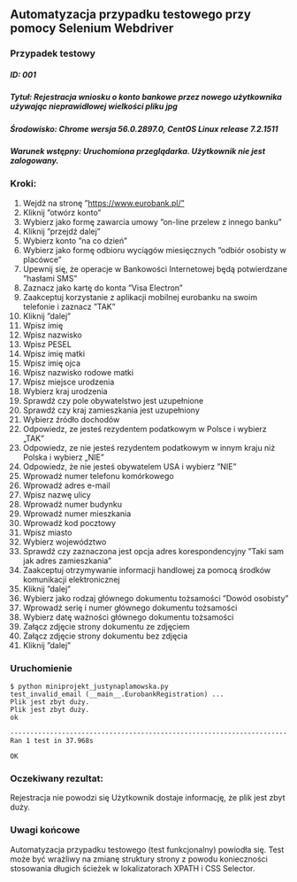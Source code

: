 ## Automatyzacja przypadku testowego przy pomocy Selenium Webdriver

### Przypadek testowy
##### ID: 001
##### Tytuł: Rejestracja wniosku o konto bankowe przez nowego użytkownika używając nieprawidłowej wielkości pliku jpg
##### Środowisko: Chrome wersja 56.0.2897.0, CentOS Linux release 7.2.1511
##### Warunek wstępny: Uruchomiona przeglądarka. Użytkownik nie  jest zalogowany.

### Kroki:
1. Wejdź na stronę ”https://www.eurobank.pl/”
2. Kliknij ”otwórz konto”
3. Wybierz jako formę zawarcia umowy ”on-line przelew z innego banku”
4. Kliknij ”przejdź dalej”
5. Wybierz konto ”na co dzień”
6. Wybierz jako formę odbioru wyciągów miesięcznych ”odbiór osobisty w placówce”
7. Upewnij się, że operacje w Bankowości Internetowej będą potwierdzane ”hasłami SMS”
8. Zaznacz jako kartę do konta ”Visa Electron”
9. Zaakceptuj korzystanie z aplikacji mobilnej eurobanku na swoim telefonie i zaznacz ”TAK”
10. Kliknij ”dalej”
11. Wpisz imię
12. Wpisz nazwisko
13. Wpisz PESEL
14. Wpisz imię matki
15. Wpisz imię ojca
16. Wpisz nazwisko rodowe matki
17. Wpisz miejsce urodzenia
18. Wybierz kraj urodzenia
19. Sprawdź czy pole obywatelstwo jest uzupełnione
20. Sprawdź czy kraj zamieszkania jest uzupełniony
21. Wybierz źródło dochodów
22. Odpowiedz, ze jesteś rezydentem podatkowym w Polsce i wybierz „TAK”
23. Odpowiedz, ze nie jesteś  rezydentem podatkowym w innym kraju niż Polska i wybierz „NIE”
24. Odpowiedz, że nie jesteś obywatelem USA i wybierz ”NIE”
25. Wprowadź  numer  telefonu komórkowego
26. Wprowadź  adres e-mail
27. Wpisz nazwę ulicy
28. Wprowadź numer budynku
29. Wprowadź numer mieszkania
30. Wprowadź kod pocztowy
31. Wpisz miasto
32. Wybierz województwo
33. Sprawdź czy zaznaczona jest opcja adres korespondencyjny ”Taki sam jak adres zamieszkania”
34. Zaakceptuj  otrzymywanie informacji handlowej za pomocą środków komunikacji elektronicznej
35. Kliknij ”dalej”
36. Wybierz jako rodzaj głównego dokumentu tożsamości  ”Dowód osobisty”
37. Wprowadź serię i numer głównego dokumentu tożsamości
38. Wybierz datę ważności głównego dokumentu tożsamości
39. Załącz zdjęcie strony dokumentu ze zdjęciem
40. Załącz zdjęcie strony dokumentu bez zdjęcia
41. Kliknij ”dalej”

### Uruchomienie
```
$ python miniprojekt_justynaplamowska.py
test_invalid_email (__main__.EurobankRegistration) ...
Plik jest zbyt duży.
Plik jest zbyt duży.
ok

----------------------------------------------------------------------
Ran 1 test in 37.968s

OK
```

### Oczekiwany rezultat:
Rejestracja nie powodzi się
Użytkownik dostaje informację, że plik jest zbyt duży.

### Uwagi końcowe
Automatyzacja przypadku testowego (test funkcjonalny) powiodła się. Test może być wrażliwy na zmianę struktury strony z powodu konieczności stosowania długich ścieżek w lokalizatorach XPATH i CSS Selector.
